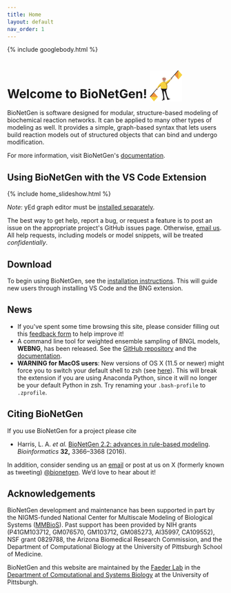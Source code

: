 ```yaml
---
title: Home
layout: default
nav_order: 1
---
```


{% include googlebody.html %}

# Welcome to BioNetGen! <img src="assets/flagman.png" width="75" height="72" valign="bottom" alt="Flagman"/>

BioNetGen is software designed for modular, structure-based modeling of biochemical reaction networks. It can be applied to many other types of modeling as well. It provides a simple, graph-based syntax that lets users build reaction models out of structured objects that can bind and undergo modification.

For more information, visit BioNetGen's [documentation](https://bionetgen.readthedocs.io/en/latest/index.html).

## Using BioNetGen with the VS Code Extension

{% include home_slideshow.html %}

*Note*: yEd graph editor must be [installed separately](https://www.yworks.com/products/yed).

The best way to get help, report a bug, or request a feature is to post an issue on the appropriate project's GitHub issues page. Otherwise, [email us](mailto:bionetgen.main@gmail.com). All help requests, including models or model snippets, will be treated *confidentially*.

<!-- Are you a new user? Find information for BioNetGen beginners [here](/new_users). -->

## Download
To begin using BioNetGen, see the [installation instructions](/install). This will guide new users through installing VS Code and the BNG extension.

## News
 - If you've spent some time browsing this site, please consider filling out this [feedback form](https://forms.gle/T4vuoMT23u6F8Vj7A) to help improve it!
 - A command line tool for weighted ensemble sampling of BNGL models, **WEBNG**, has been released. See the [GitHub repository](https://github.com/ASinanSaglam/webng) and the [documentation](https://webng.readthedocs.io/en/latest/).
 - **WARNING for MacOS users**: New versions of OS X (11.5 or newer) might force you to switch your default shell to zsh (see [here](https://support.apple.com/en-us/HT208050)). This will break the extension if you are using Anaconda Python, since it will no longer be your default Python in zsh. Try renaming your `.bash-profile` to `.zprofile`.

## Citing BioNetGen
If you use BioNetGen for a project please cite 
- Harris, L. A. *et al.* [BioNetGen 2.2: advances in rule-based
modeling](https://academic.oup.com/bioinformatics/article-lookup/doi/10.1093/bioinformatics/btw469).
*Bioinformatics* **32,** 3366–3368 (2016).

In addition, consider sending us an 
[email](mailto:bionetgen.main@gmail.com) or post at us on X (formerly known as tweeting) 
[@bionetgen](http://x.com/bionetgen). We’d love to hear about it!

## Acknowledgements
BioNetGen development and maintenance has been supported in part by the
NIGMS-funded National Center for Multiscale Modeling of
Biological Systems
([MMBioS](http://mmbios.org/ "http://mmbios.org")).
Past support has been provided by NIH grants (P41GM103712, GM076570, GM103712,
GM085273, AI35997, CA109552), NSF grant 0829788, the Arizona Biomedical
Research Commission, and the Department of Computational Biology at the
University of Pittsburgh School of Medicine.

BioNetGen and this website are maintained by the [Faeder Lab](http://www.csb.pitt.edu/Faculty/Faeder/) in the [Department of Computational and Systems Biology](http://www.csb.pitt.edu) at the University of Pittsburgh.
